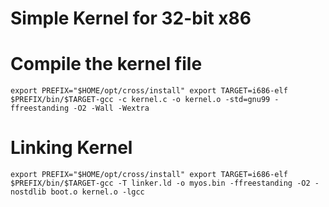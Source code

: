 # Simple Kernel for 32-bit x86

# Compile the kernel file

`
export PREFIX="$HOME/opt/cross/install"
export TARGET=i686-elf
$PREFIX/bin/$TARGET-gcc -c kernel.c -o kernel.o -std=gnu99 -ffreestanding -O2 -Wall -Wextra
`

# Linking Kernel

`
export PREFIX="$HOME/opt/cross/install"
export TARGET=i686-elf
$PREFIX/bin/$TARGET-gcc -T linker.ld -o myos.bin -ffreestanding -O2 -nostdlib boot.o kernel.o -lgcc
`
